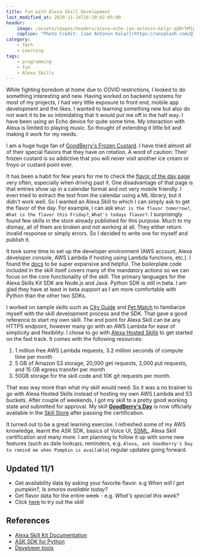 ```yaml
---
title: Fun with Alexa Skill Development
last_modified_at: 2020-11-14T16:20:02-05:00
header:
    image: /assets/images/headers/alexa-echo-jan-antonin-kolar-qQRrhMIpxPw-unsplash.jpg
    caption: "Photo Credit: [Jan Antonin Kolar](https://unsplash.com/@jankolar) on [Unsplash](https://unsplash.com/photos/qQRrhMIpxPw)"
category:
    - Tech
    - Learning
tags:
    - programming
    - fun
    - Alexa Skills
---
```


While fighting boredom at home due to COVID restrictions, I looked to do something interesting and new.  Having worked on backend systems for most of my projects, I had very little exposure to front end, mobile app development and the likes. I wanted to learning something new but also do not want it to be so intimidating that it would put me off in the half way. I have been using an Echo device for quite some time. My interaction with Alexa is limited to playing music. So thought of extending it little bit and making it work for my needs. 

I am a huge huge fan of [GoodBerry's Frozen Custard](https://www.goodberrys.com/). I have tried almost all of their special flavors that they have on rotation. A word of caution: Their frozen custard is so addictive that you will never visit another ice cream or froyo or custard point ever. 

It has been a habit for few years for me to check the [flavor of the day page](https://www.goodberrys.com/flavor-of-the-day) very often, especially when driving past it. One disadvantage of that page is that entries show up in a calendar format and not very mobile friendly. I even tried to extract the text from the calendar using a ML library, but it didn't work well. So I wanted an Alexa Skill to which I can simply ask to get the flavor of the day. For example, I can ask `What is the flavor tomorrow?`, `What is the flavor this Friday?`, `What's todays flavor?`.  I surprisingly found few skills in the store already published for this purpose. Much to my dismay, all of them are broken and not working at all. They either return invalid response or simply errors. So I decided to write one for myself and publish it.

It took some time to set up the developer environment (AWS account, Alexa developer console, AWS Lambda if hosting using Lambda functions, etc.). I found the [docs](https://developer.amazon.com/en-US/docs/alexa/quick-reference/custom-skill-quick-reference.html) to be super expansive and helpful. The boilerplate code included in the skill itself covers many of the mandatory actions so we can focus on the core functionality of the skill. The primary languages for the Alexa Skills Kit SDK are Node.js and Java. Python SDK is still in beta. I am glad they have at least in beta support as I am more comfortable with Python than the other two SDKs. 

I worked on sample skills such as [City Guide](https://github.com/alexa/skill-sample-python-city-guide) and [Pet Match](https://github.com/alexa/skill-sample-python-petmatch) to familiarize myself with the skill development process and the SDK. That gave a good reference to start my own skill. The end point for Alexa Skill can be any HTTPS endpoint, however many go with an AWS Lambda for ease of simplicity and flexibility. I chose to go with [Alexa Hosted Skills](https://developer.amazon.com/en-US/docs/alexa/hosted-skills/build-a-skill-end-to-end-using-an-alexa-hosted-skill.html) to get started on the fast track. It comes with the following resources:

1. 1 million free AWS Lambda requests, 3.2 million seconds of compute time per month
2. 5 GB of Amazon S3 storage, 20,000 get requests, 2,000 put requests, and 15 GB egress transfer per month
3. 50GB storage for the skill code and 10K git requests per month.

That was way more than what my skill would need. So it was a no brainer to go with Alexa Hosted Skills instead of hosting my own AWS Lambda and S3 buckets. After couple of weekends, I got my skill to a pretty good working state and submitted for approval. My skill **[GoodBerry's Day](https://www.amazon.com/Deep-S-GoodBerrys-Day/dp/B08HQWRXK5/)** is now officially available in the [Skill Store](https://www.amazon.com/Deep-S-GoodBerrys-Day/dp/B08HQWRXK5/) after passing the certification.

It turned out to be a great learning exercise. I refreshed some of my AWS knowledge, learnt the ASK SDK, basics of Voice UI, [SSML](https://en.wikipedia.org/wiki/Speech_Synthesis_Markup_Language), Alexa Skill certification and many more. I am planning to follow it up with some new features (such as date lookups, reminders, e.g. `Alexa, ask Goodberry's Day to remind me when Pumpkin is available`) regular updates going forward.

## Updated 11/1

- Get availability data by asking your favorite flavor. e.g *When will I get pumpkin?, Is smores available today?*
- Get flavor data for the entire week - e.g. *What's special this week?*
- Click [here](https://alexa-skills.amazon.com/apis/custom/skills/amzn1.ask.skill.ed894507-8ba6-4f3a-97cd-e23a488c7ad0/launch) to try out the skill

## References

- [Alexa Skill Kit  Documentation](https://developer.amazon.com/en-US/docs/alexa/ask-overviews/build-skills-with-the-alexa-skills-kit.html#)
- [ASK SDK for Python](https://github.com/alexa/alexa-skills-kit-sdk-for-python)
- [Developer tools](https://developer.amazon.com/blogs/alexa/post/a4b865ec-e7ac-4d92-a2db-7cb2326c08c2/developer-tools-to-help-you-build-alexa-skills)